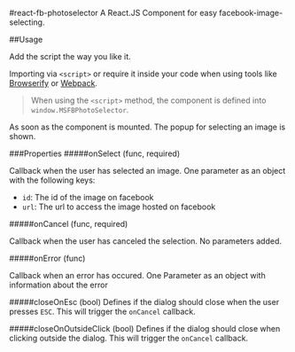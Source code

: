#react-fb-photoselector
A React.JS Component for easy facebook-image-selecting.

##Usage

Add the script the way you like it.

Importing via `<script>` or require it inside your code when using tools like [Browserify](http://browserify.org/)
or [Webpack](https://webpack.github.io/).

> When using the `<script>` method, the component is defined into `window.MSFBPhotoSelector`.

As soon as the component is mounted. The popup for selecting an image is shown.

###Properties
#####onSelect (func, required)

Callback when the user has selected an image.
One parameter as an object with the following keys:
- `id`: The id of the image on facebook
- `url`: The url to access the image hosted on facebook

#####onCancel (func, required)

Callback when the user has canceled the selection. No parameters added.  

#####onError (func)

Callback when an error has occured.
One Parameter as an object with information about the error

#####closeOnEsc (bool)
Defines if the dialog should close when the user presses `ESC`.
This will trigger the `onCancel` callback.

#####closeOnOutsideClick (bool)
Defines if the dialog should close when clicking outside the dialog.
This will trigger the `onCancel` callback.
